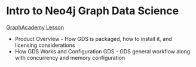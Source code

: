 
# Intro to Neo4j Graph Data Science

[GraphAcademy Lesson](https://graphacademy.neo4j.com/courses/gds-product-introduction/1-neo4j-gds-overview/)

- Product Overview - How GDS is packaged, how to install it, and licensing considerations
- How GDS Works and Configuration GDS - GDS general workflow along with concurrency and memory configuration

